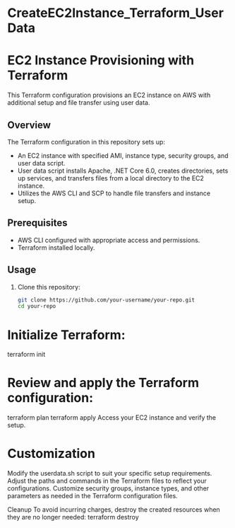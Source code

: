 # CreateEC2Instance_Terraform_UserData
# EC2 Instance Provisioning with Terraform

This Terraform configuration provisions an EC2 instance on AWS with additional setup and file transfer using user data.

## Overview

The Terraform configuration in this repository sets up:

- An EC2 instance with specified AMI, instance type, security groups, and user data script.
- User data script installs Apache, .NET Core 6.0, creates directories, sets up services, and transfers files from a local directory to the EC2 instance.
- Utilizes the AWS CLI and SCP to handle file transfers and instance setup.

## Prerequisites

- AWS CLI configured with appropriate access and permissions.
- Terraform installed locally.

## Usage

1. Clone this repository:

   ```bash
   git clone https://github.com/your-username/your-repo.git
   cd your-repo
# Initialize Terraform:
terraform init
# Review and apply the Terraform configuration:
terraform plan
terraform apply
Access your EC2 instance and verify the setup.

# Customization
Modify the userdata.sh script to suit your specific setup requirements.
Adjust the paths and commands in the Terraform files to reflect your configurations.
Customize security groups, instance types, and other parameters as needed in the Terraform configuration files.

Cleanup
To avoid incurring charges, destroy the created resources when they are no longer needed:
terraform destroy


